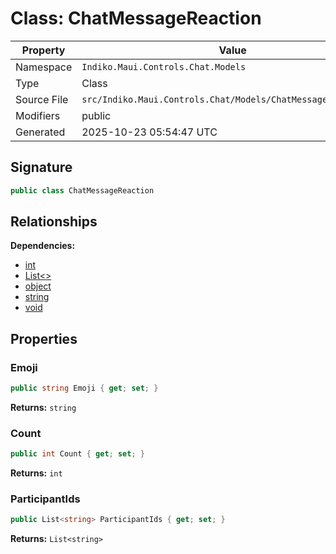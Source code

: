 # Class: ChatMessageReaction

| Property | Value |
|----------|-------|
| Namespace | `Indiko.Maui.Controls.Chat.Models` |
| Type | Class |
| Source File | `src/Indiko.Maui.Controls.Chat/Models/ChatMessageReaction.cs` |
| Modifiers | public |
| Generated | 2025-10-23 05:54:47 UTC |

## Signature

```csharp
public class ChatMessageReaction
```

## Relationships

**Dependencies:**
- [int](int.md)
- [List<>](List__.md)
- [object](object.md)
- [string](string.md)
- [void](void.md)

## Properties

### Emoji

```csharp
public string Emoji { get; set; }
```

**Returns:** `string`

### Count

```csharp
public int Count { get; set; }
```

**Returns:** `int`

### ParticipantIds

```csharp
public List<string> ParticipantIds { get; set; }
```

**Returns:** `List<string>`

